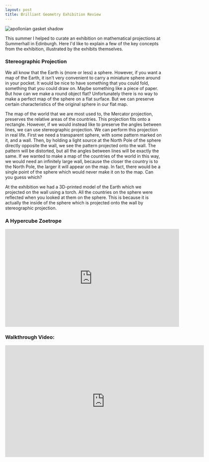 ```yaml
---
layout: post
title: Brilliant Geometry Exhibition Review
---
```


![apollonian gasket shadow](https://lh3.googleusercontent.com/RXG8s0KxpM6S-QUjXSk2UxN_lw-AuoAnGJaGSLO265YeKRXdbmh7Xu2JiYR4lTHCzQYB6LMSgyYjyhaEbcS7op6lqTYtoJb_NV20SZVRoBYrEHcFKlpkcudKu82ycp0hq4-L1i9kYxQ1WLzyhuO0padAuA8DVrqUvSsYHERcbZDLWrKWRuHZ6zGPXtFAqP7kDJ_ebq1hYsgAs0EbJYHViacSeFiDlPR8jCkMxekqY_ku2P8A4DnpedKrIhs2KeYShgPFpcTzxNNnI0t18Ncnr0EOYOse1Oh7LHzyA0eDqV3RLqoa-5Lt4lJ6Q5WSjbe-_qBJzSY_n-kIbT9AQFxdL_LElyQF5KDzwB1G68-7zKOv-DNmtp5JODFr479nJHQJRZRZQeA1JAotoPHDvnZV9ZxUCpt4QxzGAi3Hd1HJGec7pwmzeQMfywcCgaIgZAweZj-RY3I6xnOqZz7ykCk9yNnX3lJquUew_TM1R6VouxgECFXPhKW0bKSLhA7JUUGx2mcpv6ZFVbxWEjRt_2CYhOd42PW9t4gIgtUT_eFhnwkKLdJyf8p6asdHwMjCIRgUzuwx7nPrU6lyG3QEbGyKmLSb0R9Ok5fozKi89wDvKOVydDlMOjPs4Q=w996-h560-no)

This summer I helped to curate an exhibition on mathematical projections at Summerhall in Edinburgh. Here I'd like to explain a few of the key concepts from the exhibition, illustrated by the exhibits themselves.

### Stereographic Projection
 We all know that the Earth is (more or less) a sphere. However, if you want a map of the Earth, it isn't very convenient to carry a miniature sphere around in your pocket. It would be nice to have something that you could fold, something that you could draw on. Maybe something like a piece of paper. But how can we make a round object flat? Unfortunately there is no way to make a perfect map of the sphere on a flat surface. But we can preserve certain characteristics of the original sphere in our flat map. 

 The map of the world that we are most used to, the Mercator projection, preserves the relative areas of the countries. This projection fits onto a rectangle. However, if we would instead like to preserve the angles between lines, we can use stereographic projection. We can perform this projection in real life. First we need a transparent sphere, with some pattern marked on it, and a wall. Then, by holding a light source at the North Pole of the sphere directly opposite the wall, we see the pattern projected onto the wall. The pattern will be distorted, but all the angles between lines will be exactly the same. If we wanted to make a map of the countries of the world in this way, we would need an infinitely large wall, because the closer the country is to the North Pole, the larger it will appear on the map. In fact, there would be a single point of the sphere which would never make it on to the map. Can you guess which?
 
 At the exhibition we had a 3D-printed model of the Earth which we projected on the wall using a torch. All the countries on the sphere were reflected when you looked at them on the sphere. This is because it is actually the inside of the sphere which is projected onto the wall by stereographic projection.

### A Hypercube Zoetrope
<iframe width="560" height="315" src="https://www.youtube.com/embed/lhN_UZXazf8" frameborder="0" allowfullscreen></iframe>




### Walkthrough Video:
<iframe width="640" height="360" src="https://www.youtube.com/embed/MkPwOIEXIcs" frameborder="0" allowfullscreen></iframe>


